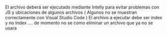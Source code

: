 El archivo deberá ser ejecutado mediante Intelly para evitar problemas con JS y ubicaciones de algunos archivos ( Algunos no se muestran correctamente con Visual Studio Code )
El archivo a ejecutar debe ser index y no Index .... de momento no se como eliminar un archivo que ya no se usara
